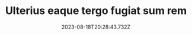---
title: "Ulterius eaque tergo fugiat sum rem"
date: 2023-08-18T20:28:43.732Z
permalink: "/ulterius-eaque-tergo-fugiat-sum-rem/"
---